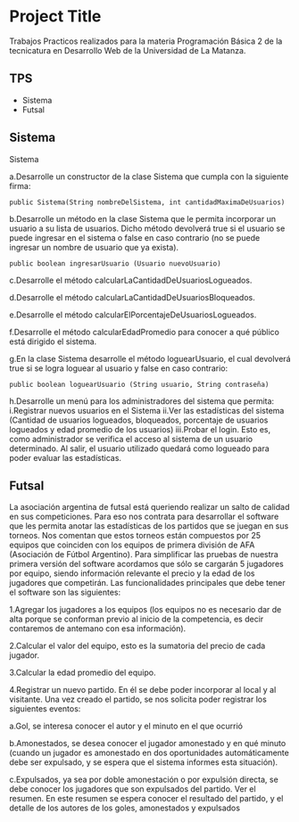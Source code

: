 
# Project Title

Trabajos Practicos realizados para la materia Programación Básica 2 de la tecnicatura en Desarrollo Web de la Universidad de La Matanza.



## TPS

- Sistema
- Futsal



## Sistema

Sistema 

a.Desarrolle un constructor de la clase Sistema que cumpla con la siguiente firma: 

```public Sistema(String nombreDelSistema, int cantidadMaximaDeUsuarios) ```

b.Desarrolle un método en la clase Sistema que le permita incorporar un usuario a su lista de usuarios. Dicho método devolverá true si el usuario se puede ingresar en el sistema o false en caso contrario (no se puede ingresar un nombre de usuario que ya exista). 

``` public boolean ingresarUsuario (Usuario nuevoUsuario) ```

c.Desarrolle el método calcularLaCantidadDeUsuariosLogueados.  

d.Desarrolle el método calcularLaCantidadDeUsuariosBloqueados.  

e.Desarrolle el método calcularElPorcentajeDeUsuariosLogueados. 

f.Desarrolle el método calcularEdadPromedio para conocer a qué público está dirigido el sistema.

g.En la clase Sistema desarrolle el método loguearUsuario, el cual devolverá true si se logra loguear al usuario y false en caso contrario:

``` public boolean loguearUsuario (String usuario, String contraseña) ```

h.Desarrolle un menú para los administradores del sistema que permita: i.Registrar nuevos usuarios en el Sistema ii.Ver las estadísticas del sistema (Cantidad de usuarios logueados, bloqueados, porcentaje de usuarios logueados y edad promedio de los usuarios) iii.Probar el login. Esto es, como administrador se verifica el acceso al sistema de un usuario determinado. Al salir, el usuario utilizado quedará como logueado para poder evaluar las estadísticas. 
## Futsal

La asociación argentina de futsal está queriendo realizar un salto de calidad en sus competiciones. Para eso nos contrata para desarrollar el software que les permita anotar las estadísticas de los partidos que se juegan en sus torneos. Nos comentan que estos torneos están compuestos por 25 equipos que coinciden con los equipos de primera división de AFA (Asociación de Fútbol Argentino). Para simplificar las pruebas de nuestra primera versión del software acordamos que sólo se cargarán 5 jugadores por equipo, siendo información relevante el precio y la edad de los jugadores que competirán. Las funcionalidades principales que debe tener el software son las siguientes: 

1.Agregar los jugadores a los equipos (los equipos no es necesario dar de alta porque se conforman previo al inicio de la competencia, es decir contaremos de antemano con esa información).

 2.Calcular el valor del equipo, esto es la sumatoria del precio de cada jugador. 
 
3.Calcular la edad promedio del equipo. 

4.Registrar un nuevo partido. En él se debe poder incorporar al local y al visitante. Una vez creado el partido, se nos solicita poder registrar los siguientes eventos: 

a.Gol, se interesa conocer el autor y el minuto en el que ocurrió 

b.Amonestados, se desea conocer el jugador amonestado y en qué minuto (cuando un jugador es amonestado en dos oportunidades automáticamente debe ser expulsado, y se espera que el sistema informes esta situación). 

c.Expulsados, ya sea por doble amonestación o por expulsión directa, se debe conocer los jugadores que son expulsados del partido. Ver el resumen. En este resumen se espera conocer el resultado del partido, y el detalle de los autores de los goles, amonestados y expulsados 
